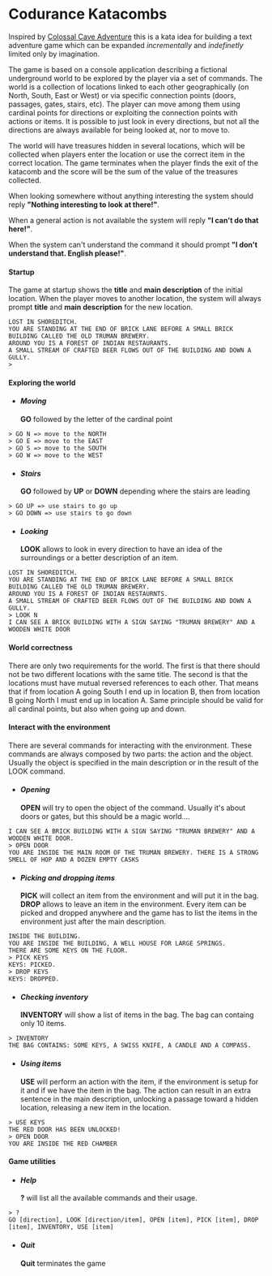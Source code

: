 # Codurance Katacombs

Inspired by [Colossal Cave Adventure](https://en.wikipedia.org/wiki/Colossal_Cave_Adventure) this is a kata idea for building a text adventure game which can be expanded *incrementally* and *indefinetly* limited only by imagination.

The game is based on a console application describing a fictional underground world to be explored by the player via a set of commands.
The world is a collection of locations linked to each other geographically (on North, South, East or West) or via specific connection points (doors, passages, gates, stairs, etc). The player can move among them using cardinal points for directions or exploiting the connection points with actions or items. 
It is possible to just look in every directions, but not all the directions are always available for being looked at, nor to move to. 

The world will have treasures hidden in several locations, which will be collected when players enter the location or use the correct item in the correct location. 
The game terminates when the player finds the exit of the katacomb and the score will be the sum of the value of the treasures collected.

When looking somewhere without anything interesting the system should reply **"Nothing interesting to look at there!"**.

When a general action is not available the system will reply **"I can't do that here!"**.

When the system can't understand the command it should prompt **"I don't understand that. English please!"**.

#### Startup

The game at startup shows the **title** and **main description** of the initial location. When the player moves to another location, the system will always prompt **title** and **main description** for the new location.

```
LOST IN SHOREDITCH.
YOU ARE STANDING AT THE END OF BRICK LANE BEFORE A SMALL BRICK BUILDING CALLED THE OLD TRUMAN BREWERY. 
AROUND YOU IS A FOREST OF INDIAN RESTAURANTS. 
A SMALL STREAM OF CRAFTED BEER FLOWS OUT OF THE BUILDING AND DOWN A GULLY.
>
```
   
#### Exploring the world 
 
  * #### *Moving* 
     **GO** followed by the letter of the cardinal point
     
```  
> GO N => move to the NORTH
> GO E => move to the EAST
> GO S => move to the SOUTH
> GO W => move to the WEST
```
       
    
  * #### *Stairs* 
     **GO** followed by **UP** or **DOWN** depending where the stairs are leading
     
```
> GO UP => use stairs to go up
> GO DOWN => use stairs to go down    
```
    
  
  * #### *Looking*
    **LOOK** allows to look in every direction to have an idea of the surroundings or a better description of an item. 
    
```
LOST IN SHOREDITCH.
YOU ARE STANDING AT THE END OF BRICK LANE BEFORE A SMALL BRICK BUILDING CALLED THE OLD TRUMAN BREWERY. 
AROUND YOU IS A FOREST OF INDIAN RESTAURNTS. 
A SMALL STREAM OF CRAFTED BEER FLOWS OUT OF THE BUILDING AND DOWN A GULLY.
> LOOK N
I CAN SEE A BRICK BUILDING WITH A SIGN SAYING "TRUMAN BREWERY" AND A WOODEN WHITE DOOR
```       
   
   #### World correctness
   There are only two requirements for the world. The first is that there should not be two different locations with the same title. The second is that the locations must have mutual reversed references to each other. That means that if from location A going South I end up in location B, then from location B going North I must end up in location A. Same principle should be valid for all cardinal points, but also when going up and down.
   
   
#### Interact with the environment
There are several commands for interacting with the environment. These commands are always composed by two parts: the action and the object. Usually the object is specified in the main description or in the result of the LOOK command.

 * #### *Opening*
    **OPEN** will try to open the object of the command. Usually it's about doors or gates, but this should be a magic world....
    
```
I CAN SEE A BRICK BUILDING WITH A SIGN SAYING "TRUMAN BREWERY" AND A WOODEN WHITE DOOR.
> OPEN DOOR
YOU ARE INSIDE THE MAIN ROOM OF THE TRUMAN BREWERY. THERE IS A STRONG SMELL OF HOP AND A DOZEN EMPTY CASKS 
``` 

* #### *Picking and dropping items*
    **PICK** will collect an item from the environment and will put it in the bag. **DROP** allows to leave an item in the environment. Every item can be picked and dropped anywhere and the game has to list the items in the environment just after the main description.
```
INSIDE THE BUILDING.
YOU ARE INSIDE THE BUILDING, A WELL HOUSE FOR LARGE SPRINGS.
THERE ARE SOME KEYS ON THE FLOOR.
> PICK KEYS
KEYS: PICKED.
> DROP KEYS
KEYS: DROPPED.
```

* #### *Checking inventory*
    **INVENTORY** will show a list of items in the bag. The bag can containg only 10 items.
```
> INVENTORY
THE BAG CONTAINS: SOME KEYS, A SWISS KNIFE, A CANDLE AND A COMPASS.
```

* #### *Using items*
    **USE** will perform an action with the item, if the environment is setup for it and if we have the item in the bag. The action can result in an extra sentence in the main description, unlocking a passage toward a hidden location, releasing a new item in the location.
```
> USE KEYS
THE RED DOOR HAS BEEN UNLOCKED!
> OPEN DOOR
YOU ARE INSIDE THE RED CHAMBER 
```
#### Game utilities

 * #### *Help*
    **?** will list all the available commands and their usage.
    
```
> ?
GO [direction], LOOK [direction/item], OPEN [item], PICK [item], DROP [item], INVENTORY, USE [item]
``` 

 * #### *Quit*
    **Quit** terminates the game 
    









